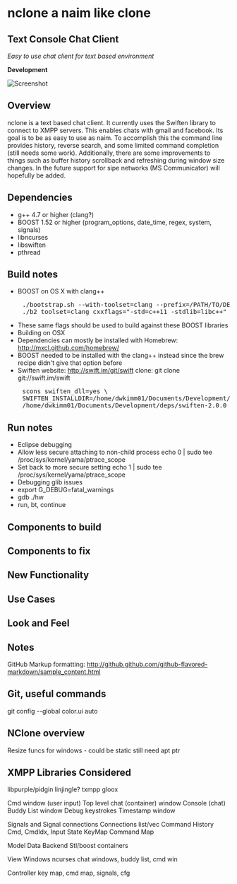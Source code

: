 nclone a naim like clone
==============

Text Console Chat Client
--------------
*Easy to use chat client for text based environment*

**Development**

![Screenshot](https://raw.github.com/dwkimm01/nclone/master/screenshots/ncloneMay7.png)

Overview
--------------
nclone is a text based chat client.  It currently uses the Swiften library to connect to
XMPP servers.  This enables chats with gmail and facebook.  Its goal is to be as easy to 
use as naim.  To accomplish this the command line provides history, reverse search, and
some limited command completion (still needs some work).  Additionally, there are some
improvements to things such as buffer history scrollback and refreshing during window
size changes. In the future support for sipe networks (MS Communicator) will hopefully
be added. 

Dependencies
--------------
- g++ 4.7 or higher (clang?)
- BOOST 1.52 or higher (program_options, date_time, regex, system, signals)
- libncurses
- libswiften
- pthread

Build notes
--------------
- BOOST on OS X with clang++
<pre>
    ./bootstrap.sh --with-toolset=clang --prefix=/PATH/TO/DEPS/BOOST_1_52_0
    ./b2 toolset=clang cxxflags="-std=c++11 -stdlib=libc++" linkflags="-stdlib=libc++" -j4 install
</pre>
 - These same flags should be used to build against these BOOST libraries
 - Building on OSX
 - Dependencies can mostly be installed with Homebrew: http://mxcl.github.com/homebrew/
 - BOOST needed to be installed with the clang++ instead since the brew recipe didn't give that option before
- Swiften
 website: http://swift.im/git/swift
 clone: git clone git://swift.im/swift
<pre>
    scons swiften_dll=yes \
    SWIFTEN_INSTALLDIR=/home/dwkimm01/Documents/Development/deps/swiften-2.0.0 \
    /home/dwkimm01/Documents/Development/deps/swiften-2.0.0
</pre> 


Run notes
--------------
- Eclipse debugging
 - Allow less secure attaching to non-child process
    echo 0 | sudo tee /proc/sys/kernel/yama/ptrace_scope
 - Set back to more secure setting 
    echo 1 | sudo tee /proc/sys/kernel/yama/ptrace_scope
 - Debugging glib issues
  - export G_DEBUG=fatal_warnings
  - gdb ./hw
  - run, bt, continue


Components to build
--------------

Components to fix
--------------

New Functionality
--------------

Use Cases
--------------

Look and Feel
--------------

Notes
--------------
GitHub Markup formatting: http://github.github.com/github-flavored-markdown/sample_content.html

Git, useful commands
--------------
git config --global color.ui auto

NClone overview
--------------
Resize funcs for windows - could be static still need apt ptr

XMPP Libraries Considered
--------------
libpurple/pidgin
linjingle?
txmpp
gloox



Cmd window (user input)
Top level chat (container) window
Console (chat)
Buddy List window
Debug keystrokes
Timestamp window

Signals and Signal connections
Connections list/vec
Command History
Cmd, CmdIdx, Input State
KeyMap
Command Map

Model
 Data Backend
 Stl/boost containers

View
 Windows
 ncurses
 chat windows, buddy list, cmd win

Controller
 key map, cmd map, signals, cfg

